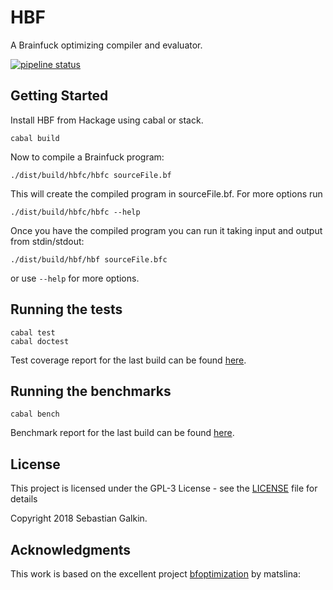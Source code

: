 # HBF

A Brainfuck optimizing compiler and evaluator.

[![pipeline status](https://gitlab.com/paraseba/hbf/badges/master/pipeline.svg)](https://gitlab.com/paraseba/hbf/commits/master)

## Getting Started

Install HBF from Hackage using cabal or stack.

```
cabal build
```

Now to compile a Brainfuck program:

```
./dist/build/hbfc/hbfc sourceFile.bf
```

This will create the compiled program in sourceFile.bf. For more options run

```
./dist/build/hbfc/hbfc --help
```

Once you have the compiled program you can run it taking input and output from stdin/stdout:

```
./dist/build/hbf/hbf sourceFile.bfc
```

or use `--help` for more options.

## Running the tests

```
cabal test
cabal doctest
```

Test coverage report for the last build can be found [here](https://paraseba.gitlab.io/hbf/coverage/hpc_index.html).

## Running the benchmarks

```
cabal bench
```

Benchmark report for the last build can be found [here](https://paraseba.gitlab.io/hbf/bench.htm).

## License

This project is licensed under the GPL-3 License - see the [LICENSE](LICENSE) file for details

Copyright 2018 Sebastian Galkin.

## Acknowledgments

This work is based on the excellent project [bfoptimization](https://github.com/matslina/bfoptimization) by matslina: 

